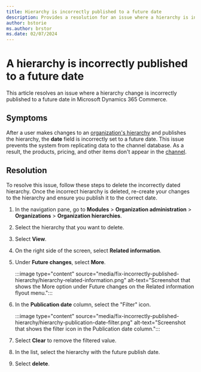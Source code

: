 ```yaml
---
title: Hierarchy is incorrectly published to a future date
description: Provides a resolution for an issue where a hierarchy is incorrectly published to a future date in Microsoft Dynamics 365 Commerce.
author: bstorie
ms.author: brstor
ms.date: 02/07/2024
---
```

# A hierarchy is incorrectly published to a future date

This article resolves an issue where a hierarchy change is incorrectly published to a future date in Microsoft Dynamics 365 Commerce.

## Symptoms

After a user makes changes to an [organization's hierarchy](/dynamics365/fin-ops-core/fin-ops/organization-administration/organizations-organizational-hierarchies) and publishes the hierarchy, the **date** field is incorrectly set to a future date. This issue prevents the system from replicating data to the channel database. As a result, the products, pricing, and other items don't appear in the [channel](/dynamics365/commerce/channels-overview).

## Resolution

To resolve this issue, follow these steps to delete the incorrectly dated hierarchy. Once the incorrect hierarchy is deleted, re-create your changes to the hierarchy and ensure you publish it to the correct date.

1. In the navigation pane, go to **Modules** > **Organization administration** > **Organizations** > **Organization hierarchies**.
2. Select the hierarchy that you want to delete.
3. Select **View**.
4. On the right side of the screen, select **Related information**.
5. Under **Future changes**, select **More**.

   :::image type="content" source="media/fix-incorrectly-published-hierarchy/hierarchy-related-information.png" alt-text="Screenshot that shows the More option under Future changes on the Related information flyout menu.":::

6. In the **Publication date** column, select the "Filter" icon.

   :::image type="content" source="media/fix-incorrectly-published-hierarchy/hierarchy-publication-date-filter.png" alt-text="Screenshot that shows the filter icon in the Publication date column.":::

7. Select **Clear** to remove the filtered value.
8. In the list, select the hierarchy with the future publish date.
9. Select **delete**.
